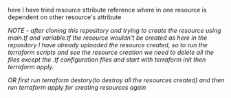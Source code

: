 here I have tried resource sttribute reference where in one resource is dependent on other resource's attribute

*NOTE - after cloning this repository and trying to create the resource using main.tf and variable.tf the resource wouldn't be created as here in the repository I have already uploaded the resource created, so to run the terraform scripts and see the resource creation we need to delete all the files except the .tf configuration files and start with terraform init then terraform apply.*

*OR first run terraform destory(to destroy all the resources created) and then run terraform apply for creating resources again*
